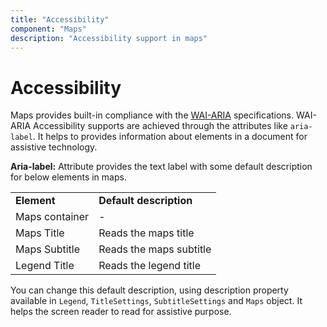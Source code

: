 ```yaml
---
title: "Accessibility"
component: "Maps"
description: "Accessibility support in maps"
---
```


# Accessibility

Maps provides built-in compliance with the [WAI-ARIA](http://www.w3.org/WAI/PF/aria-practices/) specifications.
WAI-ARIA Accessibility supports are achieved through the attributes like `aria-label`. It helps to provides information about elements in a document for assistive technology.

**Aria-label:**   Attribute provides the text label with some default description for below elements in maps.

<!-- markdownlint-disable MD033 -->
<table>
<tr>
<td><b>Element</b></td>
<td><b>Default description</b></td>
</tr>
<tr>
<td>Maps container</td>
<td>-</td>
</tr>
<tr>
<td>Maps Title</td>
<td>Reads the maps title</td>
</tr>
<tr>
<td>Maps Subtitle</td>
<td>Reads the maps subtitle</td>
</tr>
<tr>
<td>Legend Title</td>
<td>Reads the legend title</td>
</tr>
</table>

 You can change this default description, using description property available in `Legend`, `TitleSettings`,
 `SubtitleSettings` and `Maps` object. It helps the screen reader to read for assistive purpose.
